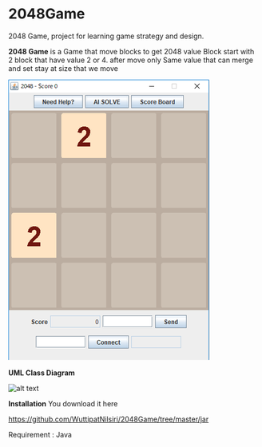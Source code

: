 # 2048Game
2048 Game, project for learning game strategy and design.

**2048 Game** is a Game that move blocks to get 2048 value Block start with 2 block that have value 2 or 4. 
after move only Same value that can merge and set stay at size that we move

![alt text](https://github.com/poorinp/poorinp.github.io/blob/master/src/pic01.png)

**UML Class Diagram**

![alt text](https://github.com/poorinp/poorinp.github.io/blob/master/src/Uml.ucls)

**Installation**
You download it here 

https://github.com/WuttipatNilsiri/2048Game/tree/master/jar

Requirement : Java

